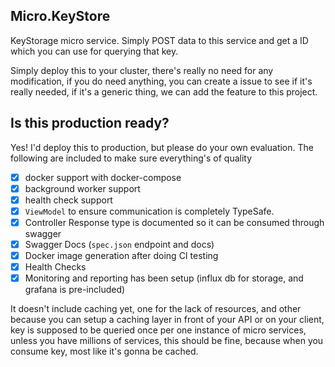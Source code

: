 ## Micro.KeyStore
KeyStorage micro service. Simply POST data to this service and get a ID which you can use for querying that key.

Simply deploy this to your cluster, there's really no need for any modification, if you do need anything, you can create a issue to see if it's really needed, if it's a generic thing, we can add the feature to this project.

## Is this production ready?
Yes! I'd deploy this to production, but please do your own evaluation. The following are included to make sure everything's of quality

- [x] docker support with docker-compose
- [x] background worker support
- [x] health check support
- [x] `ViewModel` to ensure communication is completely TypeSafe.
- [x] Controller Response type is documented so it can be consumed through swagger
- [x] Swagger Docs (`spec.json` endpoint and docs)
- [x] Docker image generation after doing CI testing
- [x] Health Checks
- [x] Monitoring and reporting has been setup (influx db for storage, and grafana is pre-included)

It doesn't include caching yet, one for the lack of resources, and other because you can setup a caching layer in front of your API or on your client, key is supposed to be queried once per one instance of micro services, unless you have millions of services, this should be fine, because when you consume key, most like it's gonna be cached.
